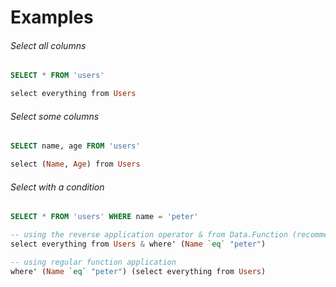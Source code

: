 # Examples

###### Select all columns

```SQL
SELECT * FROM 'users'
```

```haskell
select everything from Users
```



###### Select some columns

```SQL
SELECT name, age FROM 'users'
```

```haskell
select (Name, Age) from Users
```



###### Select with a condition

```SQL
SELECT * FROM 'users' WHERE name = 'peter'
```

```haskell
-- using the reverse application operator & from Data.Function (recommended).
select everything from Users & where' (Name `eq` "peter")

-- using regular function application
where' (Name `eq` "peter") (select everything from Users)
```
